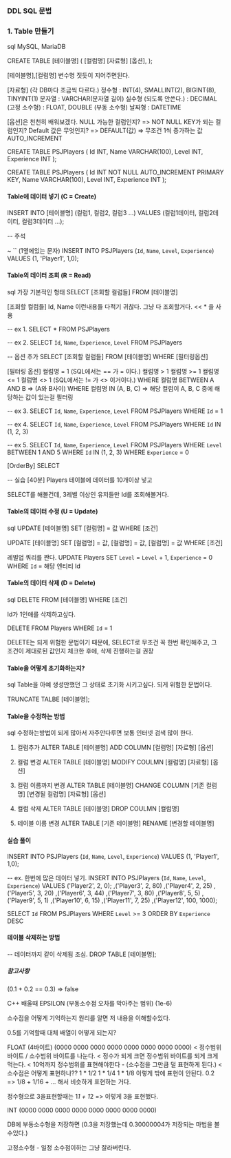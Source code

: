 ﻿### DDL SQL 문법

### 1. Table 만들기
sql
MySQL, MariaDB

CREATE TABLE [테이블명] (
	[컬럼명] [자료형] [옵션],
);

[테이블명],[컬럼명]
변수명 짓듯이 지어주면된다.

[자료형] (각 DB마다 조금씩 다르다.)
 정수형 : INT(4), SMALLINT(2), BIGINT(8), TINYINT(1)
 문자열 : VARCHAR(문자열 길이)
 실수형 (되도록 안쓴다.) : DECIMAL			(고정 소수형)
                        : FLOAT, DOUBLE		(부동 소수형)
 날짜형 : DATETIME 

[옵션]은 천천히 배워보겠다.
 NULL 가능한 컬럼인지?
 => NOT NULL
 KEY가 되는 컬럼인지?
 Default 값은 무엇인지?
 => DEFAULT(값)
 => 무조건 1씩 증가하는 값
 AUTO_INCREMENT


 CREATE TABLE PSJPlayers (
	Id INT,
	Name VARCHAR(100),
	Level INT,
	Experience INT
 );

  CREATE TABLE PSJPlayers (
	Id INT NOT NULL AUTO_INCREMENT PRIMARY KEY,
	Name VARCHAR(100),
	Level INT,
	Experience INT
 );


#### Table에 데이터 넣기 (C = Create)
INSERT INTO [테이블명] (컬럼1, 컬럼2, 컬럼3 ...)
	VALUES (컬럼1데이터, 컬럼2데이터, 컬럼3데이터 ...);

-- 주석

~ `` (1옆에있는 문자)
INSERT INTO PSJPlayers (`Id`, `Name`, `Level`, `Experience`)
	VALUES (1, 'Player1', 1,0);


#### Table의 데이터 조회 (R = Read)
sql
가장 기본적인 형태
SELECT [조회할 컬럼들]
FROM [테이블명]

[조회할 컬럼들]
Id, Name 이런내용들
다적기 귀찮다. 그냥 다 조회할거다. << * 을 사용

-- ex 1.
SELECT *
	FROM PSJPlayers

-- ex 2.
SELECT `Id`, `Name`, `Experience`, `Level`
	FROM PSJPlayers

-- 옵션 추가
SELECT [조회할 컬럼들]
	FROM [테이블명]
	WHERE [필터링옵션]

[필터링 옵션]
컬럼명 = 1 (SQL에서는 == 가 = 이다.)
컬럼명 > 1
컬럼명 >= 1
컬럼명 <= 1
컬럼명 <> 1 (SQL에서는 != 가 <> 이거이다.)
WHERE 컬럼명 BETWEEN A AND B
=> (A와 B사이)
WHERE 컬럼명 IN (A, B, C)
=> 해당 컬럼이 A, B, C 중에 해당하는 값이 있는걸 필터링

-- ex 3.
SELECT `Id`, `Name`, `Experience`, `Level`
	FROM PSJPlayers
	WHERE `Id` = 1

-- ex 4.
SELECT `Id`, `Name`, `Experience`, `Level`
	FROM PSJPlayers
	WHERE `Id` IN (1, 2, 3)

-- ex 5.
SELECT `Id`, `Name`, `Experience`, `Level`
	FROM PSJPlayers
	WHERE `Level` BETWEEN 1 AND 5
	WHERE `Id` IN (1, 2, 3)
	WHERE `Experience` = 0

[OrderBy]
SELECT 

-- 실습 [40분]
Players 테이블에
데이터를 10개이상 넣고

SELECT를 해볼건데,
 3레벨 이상인 유저들만 Id를 조회해볼거다.


 #### Table의 데이터 수정 (U = Update)
 sql
 UPDATE [테이블명]
	SET [컬럼명] = 값
	WHERE [조건]

UPDATE [테이블명]
	SET [컬럼명] = 값,
		[컬럼명] = 값,
		[컬럼명] = 값
	WHERE [조건]

레벌업 쿼리를 짠다.
UPDATE Players
	SET `Level` = `Level` + 1,
		`Experience` = 0
	WHERE `Id` = 해당 엔티티 Id

#### Table의 데이터 삭제 (D = Delete)
sql
DELETE FROM [테이블명]
	WHERE [조건]

Id가 1인애를 삭제하고싶다.

DELETE FROM Players
	WHERE `Id` = 1

DELETE는 되게 위험한 문법이기 때문에,
SELECT로 무조건 꼭 한번 확인해주고, 그 조건이 제대로된 값인지 체크한 후에,
삭제 진행하는걸 권장


#### Table을 어떻게 초기화하는지?
sql
Table을 아예 생성만했던 그 상태로 초기화 시키고싶다.
되게 위험한 문법이다.

TRUNCATE TALBE [테이블명];

#### Table을 수정하는 방법
sql
수정하는방법이 되게 많아서
자주안다루면 보통 인터넷 검색 많이 한다.

1. 컬럼추가
ALTER TABLE [테이블명]
	ADD COLUMN [컬럼명] [자료형] [옵션]

2. 컬럼 변경
ALTER TABLE [테이블명]
	MODIFY COULMN [컬럼명] [자료형] [옵션]

3. 컬럼 이름까지 변경
ALTER TABLE [테이블명]
	CHANGE COLUMN [기존 컬럼명] [변경될 컬럼명] [자료형] [옵션]

4. 컬럼 삭제
ALTER TABLE [테이블명]
	DROP COULMN [컬럼명]

5. 테이블 이름 변경
ALTER TABLE [기존 테이블명]
	RENAME [변경할 테이블명]


 #### 실습 풀이
INSERT INTO PSJPlayers (`Id`, `Name`, `Level`, `Experience`)
	VALUES (1, 'Player1', 1,0);

-- ex. 한번에 많은 데이터 넣기.
INSERT INTO PSJPlayers (`Id`, `Name`, `Level`, `Experience`)
	VALUES ('Player2', 2, 0);
	,('Player3', 2, 80)
	,('Player4', 2, 25)
	,('Player5', 3, 20)
	,('Player6', 3, 44)
	,('Player7', 3, 80)
	,('Player8', 5, 5)
	,('Player9', 5, 1)
	,('Player10', 6, 15)
	,('Player11', 7, 25)
	,('Player12', 100, 1000);

SELECT `Id`
	FROM PSJPlayers
	WHERE `Level` >= 3
	ORDER BY `Experience` DESC



 #### 테이블 삭제하는 방법

 -- 데이터까지 같이 삭제됨 조심.
 DROP TABLE [테이블명];




##### 참고사항

(0.1 + 0.2 == 0.3) => false

C++ 배울때 EPSILON (부동소수점 오차를 막아주는 범위)
(1e-6)

소수점을 어떻게 기억하는지 원리를 알면 저 내용을 이해할수있다.

0.5를 기억할때 대체 배열이 어떻게 되는지?

FLOAT (4바이트) (0000 0000 0000 0000 0000 0000 0000 0000)
 < 정수범위 바이트 / 소수범위 바이트를 나눈다.
 < 정수가 되게 크면 정수범위 바이트를 되게 크게 먹는다.
 < 10억까지 정수범위를 표현해야한다 - (소수점을 그만큼 덜 표현하게 된다.)
 < 소수점은 어떻게 표현하나??
 1 * 1/2
 1 * 1/4
 1 * 1/8
 이렇게 밖에 표현이 안된다.
 0.2 => 1/8 + 1/16 + ... 해서 비슷하게 표현하는 거다.

 정수형으로 3을표현할때는
 1*1 + 1*2 => 이렇게 3을 표현했다.

INT (0000 0000 0000 0000 0000 0000 0000 0000)

DB에 부동소수형을 저장하면
(0.3을 저장했는데 0.30000004가 저장되는 마법을 볼수있다.)

고정소수형 - 일정 소수점이하는 그냥 잘라버린다.